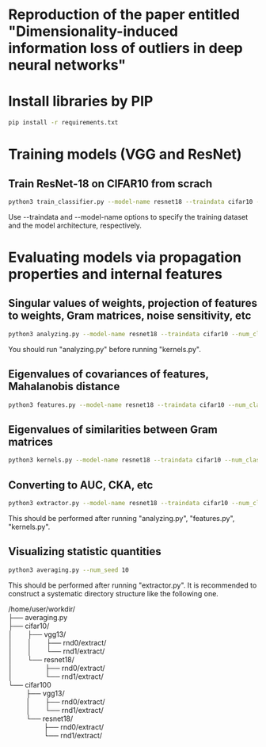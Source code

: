 # Reproduction of the paper entitled "Dimensionality-induced information loss of outliers in deep neural networks"

# Install libraries by PIP
```sh
pip install -r requirements.txt
```


# Training models (VGG and ResNet)

## Train ResNet-18 on CIFAR10 from scrach
```sh
python3 train_classifier.py --model-name resnet18 --traindata cifar10 --num_classes 10 --epochs 1200
```
Use --traindata and --model-name options to specify the training dataset and the model architecture, respectively.


# Evaluating models via propagation properties and internal features

## Singular values of weights, projection of features to weights, Gram matrices, noise sensitivity, etc
```sh
python3 analyzing.py --model-name resnet18 --traindata cifar10 --num_classes 10 --start_epoch 1200 --resume
```
You should run "analyzing.py" before running "kernels.py".

## Eigenvalues of covariances of features, Mahalanobis distance
```sh
python3 features.py --model-name resnet18 --traindata cifar10 --num_classes 10 --start_epoch 1200 --resume
```

## Eigenvalues of similarities between Gram matrices
```sh
python3 kernels.py --model-name resnet18 --traindata cifar10 --num_classes 10 --start_epoch 1200 --resume
```

## Converting to AUC, CKA, etc
```sh
python3 extractor.py --model-name resnet18 --traindata cifar10 --num_classes 10 --start_epoch 1200
```
This should be performed after running "analyzing.py", "features.py", "kernels.py".

## Visualizing statistic quantities

```sh
python3 averaging.py --num_seed 10
```
This should be performed after running "extractor.py".
It is recommended to construct a systematic directory structure like the following one.

/home/user/workdir/  
├── averaging.py  
├── cifar10/  
│ &emsp; &nbsp; ├── vgg13/  
│ &emsp; &nbsp; │ &emsp; &nbsp; ├── rnd0/extract/  
│ &emsp; &nbsp; │ &emsp; &nbsp; └── rnd1/extract/  
│ &emsp; &nbsp; └── resnet18/  
│ &emsp; &emsp; &emsp; &nbsp; ├── rnd0/extract/  
│ &emsp; &emsp; &emsp; &nbsp;  └── rnd1/extract/  
└── cifar100  
&emsp; &emsp; ├── vgg13/  
&emsp; &emsp; │ &emsp; &nbsp; ├── rnd0/extract/  
&emsp; &emsp; │ &emsp; &nbsp; └── rnd1/extract/  
&emsp; &emsp; └── resnet18/  
&emsp; &emsp; &emsp; &emsp; ├── rnd0/extract/  
&emsp; &emsp; &emsp; &emsp; └── rnd1/extract/  
